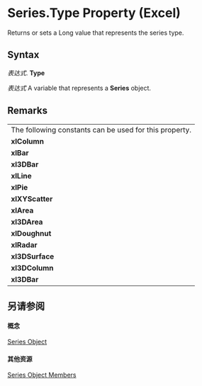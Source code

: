 
# Series.Type Property (Excel)

Returns or sets a Long value that represents the series type.


## Syntax

 _表达式_. **Type**

 _表达式_ A variable that represents a **Series** object.


## Remarks




||
|:-----|
|The following constants can be used for this property.|
|**xlColumn**|
|**xlBar**|
|**xl3DBar**|
|**xlLine**|
|**xlPie**|
|**xlXYScatter**|
|**xlArea**|
|**xl3DArea**|
|**xlDoughnut**|
|**xlRadar**|
|**xl3DSurface**|
|**xl3DColumn**|
|**xl3DBar**|

## 另请参阅


#### 概念


[Series Object](c7d34b32-8172-f7a0-0a17-f01d44246b64.md)
#### 其他资源


[Series Object Members](http://msdn.microsoft.com/library/eeab4f69-b436-9de7-5d4a-0a5c63f2dfce%28Office.15%29.aspx)